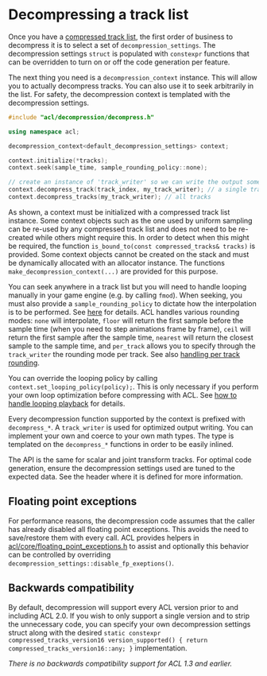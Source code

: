 # Decompressing a track list

Once you have a [compressed track list](compressing_raw_tracks.md), the first order of business to decompress it is to select a set of `decompression_settings`. The decompression settings `struct` is populated with `constexpr` functions that can be overridden to turn on or off the code generation per feature.

The next thing you need is a `decompression_context` instance. This will allow you to actually decompress tracks. You can also use it to seek arbitrarily in the list. For safety, the decompression context is templated with the decompression settings.

```c++
#include "acl/decompression/decompress.h"

using namespace acl;

decompression_context<default_decompression_settings> context;

context.initialize(*tracks);
context.seek(sample_time, sample_rounding_policy::none);

// create an instance of 'track_writer' so we can write the output somewhere
context.decompress_track(track_index, my_track_writer); // a single track
context.decompress_tracks(my_track_writer); // all tracks
```

As shown, a context must be initialized with a compressed track list instance. Some context objects such as the one used by uniform sampling can be re-used by any compressed track list and does not need to be re-created while others might require this. In order to detect when this might be required, the function `is_bound_to(const compressed_tracks& tracks)` is provided. Some context objects cannot be created on the stack and must be dynamically allocated with an allocator instance. The functions `make_decompression_context(...)` are provided for this purpose.

You can seek anywhere in a track list but you will need to handle looping manually in your game engine (e.g. by calling `fmod`). When seeking, you must also provide a `sample_rounding_policy` to dictate how the interpolation is to be performed. See [here](../includes/acl/core/interpolation_utils.h) for details. ACL handles various rounding modes: `none` will interpolate, `floor` will return the first sample before the sample time (when you need to step animations frame by frame), `ceil` will return the first sample after the sample time, `nearest` will return the closest sample to the sample time, and `per_track` allows you to specify through the `track_writer` the rounding mode per track. See also [handling per track rounding](handling_per_track_rounding.md).

You can override the looping policy by calling `context.set_looping_policy(policy);`. This is only necessary if you perform your own loop optimization before compressing with ACL. See [how to handle looping playback](handling_looping_playback.md) for details.

Every decompression function supported by the context is prefixed with `decompress_*`. A `track_writer` is used for optimized output writing. You can implement your own and coerce to your own math types. The type is templated on the `decompress_*` functions in order to be easily inlined.

The API is the same for scalar and joint transform tracks. For optimal code generation, ensure the decompression settings used are tuned to the expected data. See the header where it is defined for more information.

## Floating point exceptions

For performance reasons, the decompression code assumes that the caller has already disabled all floating point exceptions. This avoids the need to save/restore them with every call. ACL provides helpers in [acl/core/floating_point_exceptions.h](..\includes\acl\core\floating_point_exceptions.h) to assist and optionally this behavior can be controlled by overriding `decompression_settings::disable_fp_exeptions()`.

## Backwards compatibility

By default, decompression will support every ACL version prior to and including ACL 2.0. If you wish to only support a single version and to strip the unnecessary code, you can specify your own decompression settings struct along with the desired `static constexpr compressed_tracks_version16 version_supported() { return compressed_tracks_version16::any; }` implementation.

*There is no backwards compatibility support for ACL 1.3 and earlier.*
